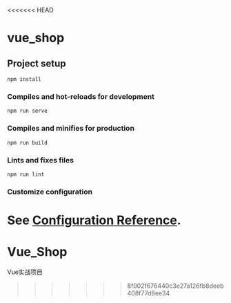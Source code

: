 <<<<<<< HEAD
# vue_shop

## Project setup
```
npm install
```

### Compiles and hot-reloads for development
```
npm run serve
```

### Compiles and minifies for production
```
npm run build
```

### Lints and fixes files
```
npm run lint
```

### Customize configuration
See [Configuration Reference](https://cli.vuejs.org/config/).
=======
# Vue_Shop
Vue实战项目
>>>>>>> 8f902f676440c3e27a126fb8deeb408f77d8ee34
